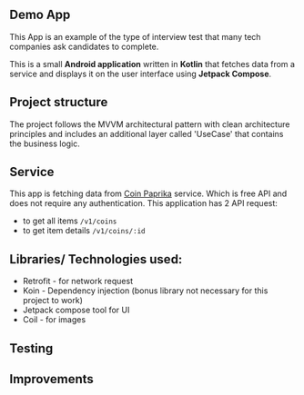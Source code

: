 ## Demo App

This App is an example of the type of interview test that many tech companies ask candidates to complete.

This is a small **Android application** written in **Kotlin** that fetches data from a service and displays it on the user interface using **Jetpack Compose**.

## Project structure

The project follows the MVVM architectural pattern 
with clean architecture principles and includes an additional layer called 'UseCase'
that contains the business logic.

## Service

This app is fetching data from [Coin Paprika](https://coinpaprika.com) service. 
Which is free API and does not require any authentication. This application has 2 API request:
* to get all items `/v1/coins`
* to get item details `/v1/coins/:id`


## Libraries/ Technologies used:
* Retrofit - for network request
* Koin - Dependency injection (bonus library not necessary for this project to work)
* Jetpack compose tool for UI
* Coil - for images

## Testing


## Improvements